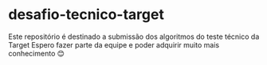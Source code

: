 # desafio-tecnico-target
Este repositório é destinado a submissão dos algoritmos do teste técnico da Target
Espero fazer parte da equipe e poder adquirir muito mais conhecimento 😊
